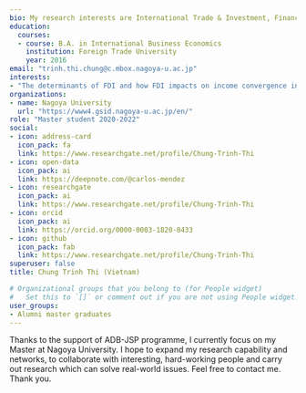 ```yaml
---
bio: My research interests are International Trade & Investment, Financial Forecasting, Regional Development, Spatial Analysis
education:
  courses:
  - course: B.A. in International Business Economics
    institution: Foreign Trade University
    year: 2016
email: "trinh.thi.chung@c.mbox.nagoya-u.ac.jp"
interests:
- "The determinants of FDI and how FDI impacts on income convergence in Vietnam"
organizations:
- name: Nagoya University
  url: "https://www4.gsid.nagoya-u.ac.jp/en/"
role: "Master student 2020-2022"
social:
- icon: address-card
  icon_pack: fa
  link: https://www.researchgate.net/profile/Chung-Trinh-Thi
- icon: open-data
  icon_pack: ai
  link: https://deepnote.com/@carlos-mendez
- icon: researchgate
  icon_pack: ai
  link: https://www.researchgate.net/profile/Chung-Trinh-Thi
- icon: orcid
  icon_pack: ai
  link: https://orcid.org/0000-0003-1820-0433
- icon: github
  icon_pack: fab
  link: https://www.researchgate.net/profile/Chung-Trinh-Thi
superuser: false
title: Chung Trinh Thi (Vietnam)

# Organizational groups that you belong to (for People widget)
#   Set this to `[]` or comment out if you are not using People widget.
user_groups:
- Alumni master graduates
---
```


Thanks to the support of ADB-JSP programme, I currently focus on my Master at Nagoya University. I hope to expand my research capability and networks, to collaborate with interesting, hard-working people and carry out research which can solve real-world issues. Feel free to contact me. Thank you.
